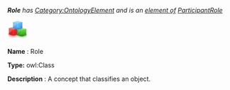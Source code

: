 ___Role__ 
 has
 [Category:OntologyElement](../../Category/OntologyElement "Category:OntologyElement") 
 and is an
 [element of](../../Property/ElementOf "Property:ElementOf") 
[ParticipantRole](../../Submissions/ParticipantRole "Submissions:ParticipantRole")_




  





[![Class](../images/thumb/2/27/Class.gif/45px-Class.gif)](../../Image/Class.gif "Class")


__Name__ 
 : Role
 



__Type:__ 
 owl:Class
 



__Description__ 
 : A concept that classifies an object.